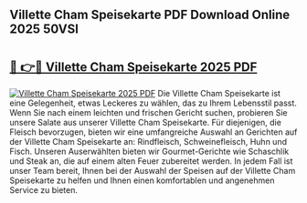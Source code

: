 ## Villette Cham Speisekarte PDF Download Online 2025 50VSl

# <h2><a href="http://gc8dyev.nevu.top/?p=Villette+Cham+Speisekarte">🔗 👉🔴 Villette Cham Speisekarte 2025 PDF</a></h2>

[![Villette Cham Speisekarte 2025 PDF](https://i.imgur.com/dBaPXMq.png)](http://gc8dyev.nevu.top/?p=Villette+Cham+Speisekarte)
Die Villette Cham Speisekarte ist eine Gelegenheit, etwas Leckeres zu wählen, das zu Ihrem Lebensstil passt. Wenn Sie nach einem leichten und frischen Gericht suchen, probieren Sie unsere Salate aus unserer Villette Cham Speisekarte. Für diejenigen, die Fleisch bevorzugen, bieten wir eine umfangreiche Auswahl an Gerichten auf der Villette Cham Speisekarte an: Rindfleisch, Schweinefleisch, Huhn und Fisch. Unseren Auserwählten bieten wir Gourmet-Gerichte wie Schaschlik und Steak an, die auf einem alten Feuer zubereitet werden. In jedem Fall ist unser Team bereit, Ihnen bei der Auswahl der Speisen auf der Villette Cham Speisekarte zu helfen und Ihnen einen komfortablen und angenehmen Service zu bieten.
